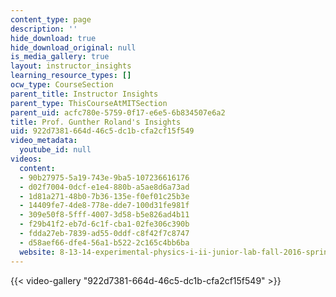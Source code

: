 ```yaml
---
content_type: page
description: ''
hide_download: true
hide_download_original: null
is_media_gallery: true
layout: instructor_insights
learning_resource_types: []
ocw_type: CourseSection
parent_title: Instructor Insights
parent_type: ThisCourseAtMITSection
parent_uid: acfc780e-5759-0f17-e6e5-6b834507e6a2
title: Prof. Gunther Roland's Insights
uid: 922d7381-664d-46c5-dc1b-cfa2cf15f549
video_metadata:
  youtube_id: null
videos:
  content:
  - 90b27975-5a19-743e-9ba5-107236616176
  - d02f7004-0dcf-e1e4-880b-a5ae8d6a73ad
  - 1d81a271-48b0-7b36-135e-f0ef01c25b3e
  - 14409fe7-4de8-778e-dde7-100d31fe981f
  - 309e50f8-5fff-4007-3d58-b5e826ad4b11
  - f29b41f2-eb7d-6c1f-cba1-02fe306c390b
  - fdda27eb-7839-ad55-0ddf-c8f42f7c8747
  - d58aef66-dfe4-56a1-b522-2c165c4bb6ba
  website: 8-13-14-experimental-physics-i-ii-junior-lab-fall-2016-spring-2017
---
```



{{< video-gallery "922d7381-664d-46c5-dc1b-cfa2cf15f549" >}}

